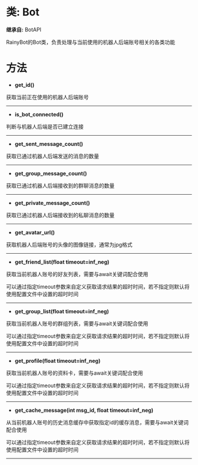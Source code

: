 # 类: Bot  
  
**继承自:** BotAPI  
  
RainyBot的Bot类，负责处理与当前使用的机器人后端账号相关的各类功能  
  
# 方法 
  
- **get_id()**  
  
获取当前正在使用的机器人后端账号  
  
---  
  
- **is_bot_connected()**  
  
判断与机器人后端是否已建立连接  
  
---  
  
- **get_sent_message_count()**  
  
获取已通过机器人后端发送的消息的数量  
  
---  
  
- **get_group_message_count()**  
  
获取已通过机器人后端接收到的群聊消息的数量  
  
---  
  
- **get_private_message_count()**  
  
获取已通过机器人后端接收到的私聊消息的数量  
  
---  
  
- **get_avatar_url()**  
  
获取机器人后端账号的头像的图像链接，通常为jpg格式  
  
---  
  
- **get_friend_list(float timeout=inf_neg)**  
  
获取当前机器人账号的好友列表，需要与await关键词配合使用   
  
可以通过指定timeout参数来自定义获取请求结果的超时时间，若不指定则默认将使用配置文件中设置的超时时间  
  
---  
  
- **get_group_list(float timeout=inf_neg)**  
  
获取当前机器人账号的群组列表，需要与await关键词配合使用   
  
可以通过指定timeout参数来自定义获取请求结果的超时时间，若不指定则默认将使用配置文件中设置的超时时间  
  
---  
  
- **get_profile(float timeout=inf_neg)**  
  
获取当前机器人账号的资料卡，需要与await关键词配合使用   
  
可以通过指定timeout参数来自定义获取请求结果的超时时间，若不指定则默认将使用配置文件中设置的超时时间  
  
---  
  
- **get_cache_message(int msg_id, float timeout=inf_neg)**  
  
从当前机器人账号的历史消息缓存中获取指定id的缓存消息，需要与await关键词配合使用   
  
可以通过指定timeout参数来自定义获取请求结果的超时时间，若不指定则默认将使用配置文件中设置的超时时间  
  
---  
  

